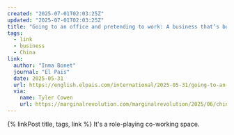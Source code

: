 ```yaml
---
created: "2025-07-01T02:03:25Z"
updated: "2025-07-01T02:03:25Z"
title: "Going to an office and pretending to work: A business that’s booming in China"
tags:
  - link
  - business
  - China
link:
  author: "Inma Bonet"
  journal: "El Pais"
  date: 2025-05-31
  url: https://english.elpais.com/international/2025-05-31/going-to-an-office-and-pretending-to-work-a-business-thats-booming-in-china.html
  via:
    name: Tyler Cowen
    url: https://marginalrevolution.com/marginalrevolution/2025/06/china-markets-in-everything-7.html
---
```


{% linkPost title, tags, link %} It's a role-playing co-working space.
